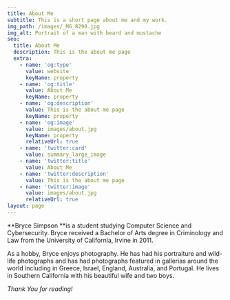 ```yaml
---
title: About Me
subtitle: This is a short page about me and my work.
img_path: /images/_MG_8290.jpg
img_alt: Portrait of a man with beard and mustache
seo:
  title: About Me
  description: This is the about me page
  extra:
    - name: 'og:type'
      value: website
      keyName: property
    - name: 'og:title'
      value: About Me
      keyName: property
    - name: 'og:description'
      value: This is the about me page
      keyName: property
    - name: 'og:image'
      value: images/about.jpg
      keyName: property
      relativeUrl: true
    - name: 'twitter:card'
      value: summary_large_image
    - name: 'twitter:title'
      value: About Me
    - name: 'twitter:description'
      value: This is the about me page
    - name: 'twitter:image'
      value: images/about.jpg
      relativeUrl: true
layout: page
---
```

\*\*Bryce Simpson \*\*is a student studying Computer Science and Cybersecurity.  Bryce received a Bachelor of Arts degree in Criminology and Law from the University of California, Irvine in 2011.

As a hobby, Bryce enjoys photography.  He has had his portraiture and wild-life photographs and has had photographs featured in gallerias around the world including in Greece, Israel, England, Australia, and Portugal.  He lives in Southern California with his beautiful wife and two boys.

*Thank You for reading!*
